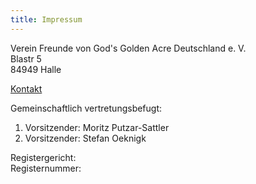 ```yaml
---
title: Impressum
---
```


Verein Freunde von God's Golden Acre Deutschland e. V.  
Blastr 5  
84949 Halle  

[Kontakt](../04.kontakt "Schreibe uns eine Nachricht")

Gemeinschaftlich vertretungsbefugt:

1. Vorsitzender: Moritz Putzar-Sattler 
2. Vorsitzender: Stefan Oeknigk

Registergericht:  
Registernummer:  




